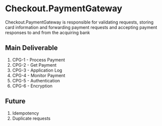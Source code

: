 # Checkout.PaymentGateway

Checkout.PaymentGateway is responsible for validating requests, storing card information and forwarding payment requests and accepting payment responses to and from the acquiring bank

## Main Deliverable

1. CPG-1 - Process Payment
2. CPG-2 - Get Payment
3. CPG-3 - Application Log
4. CPG-4 - Monitor Payment
5. CPG-5 - Authentication
6. CPG-6 - Encryption

## Future

1. Idempotency
2. Duplicate requests

